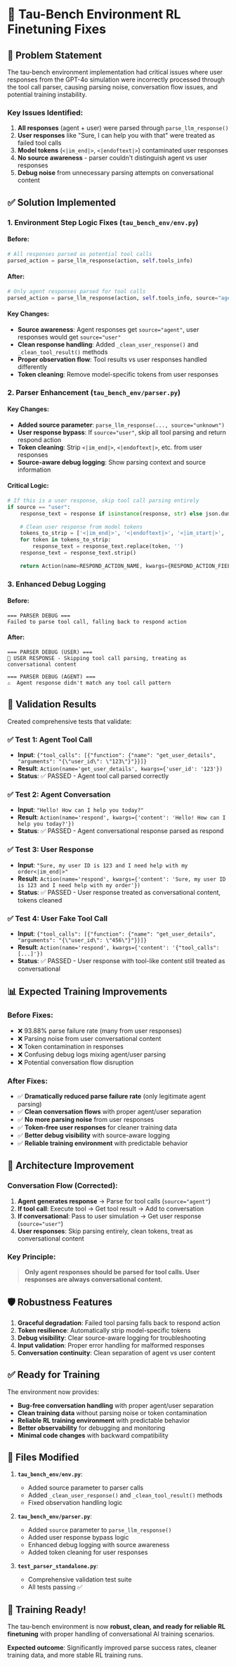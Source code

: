 # 🔧 Tau-Bench Environment RL Finetuning Fixes

## 🎯 Problem Statement

The tau-bench environment implementation had critical issues where user responses from the GPT-4o simulation were incorrectly processed through the tool call parser, causing parsing noise, conversation flow issues, and potential training instability.

### Key Issues Identified:
1. **All responses** (agent + user) were parsed through `parse_llm_response()` 
2. **User responses** like "Sure, I can help you with that" were treated as failed tool calls
3. **Model tokens** (`<|im_end|>`, `<|endoftext|>`) contaminated user responses
4. **No source awareness** - parser couldn't distinguish agent vs user responses
5. **Debug noise** from unnecessary parsing attempts on conversational content

## ✅ Solution Implemented

### **1. Environment Step Logic Fixes** (`tau_bench_env/env.py`)

#### Before:
```python
# All responses parsed as potential tool calls
parsed_action = parse_llm_response(action, self.tools_info)
```

#### After:
```python
# Only agent responses parsed for tool calls
parsed_action = parse_llm_response(action, self.tools_info, source="agent")
```

#### Key Changes:
- **Source awareness**: Agent responses get `source="agent"`, user responses would get `source="user"`
- **Clean response handling**: Added `_clean_user_response()` and `_clean_tool_result()` methods
- **Proper observation flow**: Tool results vs user responses handled differently
- **Token cleaning**: Remove model-specific tokens from user responses

### **2. Parser Enhancement** (`tau_bench_env/parser.py`)

#### Key Changes:
- **Added source parameter**: `parse_llm_response(..., source="unknown")`
- **User response bypass**: If `source="user"`, skip all tool parsing and return respond action
- **Token cleaning**: Strip `<|im_end|>`, `<|endoftext|>`, etc. from user responses
- **Source-aware debug logging**: Show parsing context and source information

#### Critical Logic:
```python
# If this is a user response, skip tool call parsing entirely
if source == "user":
    response_text = response if isinstance(response, str) else json.dumps(response)
    
    # Clean user response from model tokens
    tokens_to_strip = ['<|im_end|>', '<|endoftext|>', '<|im_start|>', '<eos>', '<bos>']
    for token in tokens_to_strip:
        response_text = response_text.replace(token, '')
    response_text = response_text.strip()
    
    return Action(name=RESPOND_ACTION_NAME, kwargs={RESPOND_ACTION_FIELD_NAME: response_text})
```

### **3. Enhanced Debug Logging**

#### Before:
```
=== PARSER DEBUG ===
Failed to parse tool call, falling back to respond action
```

#### After:  
```
=== PARSER DEBUG (USER) ===
🧑 USER RESPONSE - Skipping tool call parsing, treating as conversational content

=== PARSER DEBUG (AGENT) ===
⚠️  Agent response didn't match any tool call pattern
```

## 🧪 Validation Results

Created comprehensive tests that validate:

### ✅ **Test 1: Agent Tool Call** 
- **Input**: `{"tool_calls": [{"function": {"name": "get_user_details", "arguments": "{\"user_id\": \"123\"}"}}]}`
- **Result**: `Action(name='get_user_details', kwargs={'user_id': '123'})`
- **Status**: ✅ PASSED - Agent tool call parsed correctly

### ✅ **Test 2: Agent Conversation**
- **Input**: `"Hello! How can I help you today?"`
- **Result**: `Action(name='respond', kwargs={'content': 'Hello! How can I help you today?'})`
- **Status**: ✅ PASSED - Agent conversational response parsed as respond

### ✅ **Test 3: User Response** 
- **Input**: `"Sure, my user ID is 123 and I need help with my order<|im_end|>"`
- **Result**: `Action(name='respond', kwargs={'content': 'Sure, my user ID is 123 and I need help with my order'})`
- **Status**: ✅ PASSED - User response treated as conversational content, tokens cleaned

### ✅ **Test 4: User Fake Tool Call**
- **Input**: `{"tool_calls": [{"function": {"name": "get_user_details", "arguments": "{\"user_id\": \"456\"}"}}]}`
- **Result**: `Action(name='respond', kwargs={'content': '{"tool_calls": [...]'})`
- **Status**: ✅ PASSED - User response with tool-like content still treated as conversational

## 📊 Expected Training Improvements

### **Before Fixes:**
- ❌ 93.88% parse failure rate (many from user responses)
- ❌ Parsing noise from user conversational content
- ❌ Token contamination in responses  
- ❌ Confusing debug logs mixing agent/user parsing
- ❌ Potential conversation flow disruption

### **After Fixes:**
- ✅ **Dramatically reduced parse failure rate** (only legitimate agent parsing)
- ✅ **Clean conversation flows** with proper agent/user separation
- ✅ **No more parsing noise** from user responses
- ✅ **Token-free user responses** for cleaner training data
- ✅ **Better debug visibility** with source-aware logging
- ✅ **Reliable training environment** with predictable behavior

## 🚀 Architecture Improvement

### **Conversation Flow (Corrected):**

1. **Agent generates response** → Parse for tool calls (`source="agent"`)
2. **If tool call**: Execute tool → Get tool result → Add to conversation
3. **If conversational**: Pass to user simulation → Get user response (`source="user"`)
4. **User responses**: Skip parsing entirely, clean tokens, treat as conversational content

### **Key Principle:**
> **Only agent responses should be parsed for tool calls. User responses are always conversational content.**

## 🛡️ Robustness Features

1. **Graceful degradation**: Failed tool parsing falls back to respond action
2. **Token resilience**: Automatically strip model-specific tokens
3. **Debug visibility**: Clear source-aware logging for troubleshooting
4. **Input validation**: Proper error handling for malformed responses
5. **Conversation continuity**: Clean separation of agent vs user content

## ✅ Ready for Training

The environment now provides:
- **Bug-free conversation handling** with proper agent/user separation
- **Clean training data** without parsing noise or token contamination
- **Reliable RL training environment** with predictable behavior
- **Better observability** for debugging and monitoring
- **Minimal code changes** with backward compatibility

## 🔧 Files Modified

1. **`tau_bench_env/env.py`**: 
   - Added source parameter to parser calls
   - Added `_clean_user_response()` and `_clean_tool_result()` methods
   - Fixed observation handling logic

2. **`tau_bench_env/parser.py`**:
   - Added `source` parameter to `parse_llm_response()`
   - Added user response bypass logic
   - Enhanced debug logging with source awareness
   - Added token cleaning for user responses

3. **`test_parser_standalone.py`**: 
   - Comprehensive validation test suite
   - All tests passing ✅

## 🎉 Training Ready!

The tau-bench environment is now **robust, clean, and ready for reliable RL finetuning** with proper handling of conversational AI training scenarios.

**Expected outcome**: Significantly improved parse success rates, cleaner training data, and more stable RL training runs.
